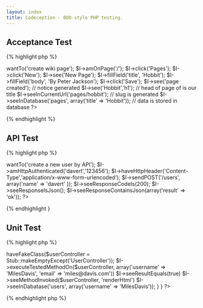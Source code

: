 ```yaml
---
layout: index
title: Codeception - BDD-style PHP testing.
---          
```


## Acceptance Test

{% highlight php %}
<?php

$I = new TestGuy($scenario);
$I->wantTo('create wiki page');
$I->amOnPage('/');
$I->click('Pages');
$I->click('New');
$I->see('New Page');
$I->fillField('title', 'Hobbit');
$I->fillField('body', 'By Peter Jackson');
$I->click('Save');
$I->see('page created'); // notice generated
$I->see('Hobbit','h1'); // head of page of is our title
$I->seeInCurrentUrl('pages/hobbit'); // slug is generated
$I->seeInDatabase('pages', array('title' => 'Hobbit')); // data is stored in database
?>
{% endhighlight %}

## API Test

{% highlight php %}
<?php
$I = new ApiGuy($scenario);
$I->wantTo('create a new user by API');
$I->amHttpAuthenticated('davert','123456');
$I->haveHttpHeader('Content-Type','application/x-www-form-urlencoded');
$I->sendPOST('/users', array('name' => 'davert' ));
$I->seeResponseCodeIs(200);
$I->seeResponseIsJson();
$I->seeResponseContainsJson(array('result' => 'ok'));
?>
{% endhighlight }

## Unit Test

{% highlight php %}
<?php
class UserControllerCest {
    public $class = 'UserController';

    public function createAction(CodeGuy $I)
    {
        $I->haveFakeClass($userController = Stub::makeEmptyExcept('UserController'));
        $I->executeTestedMethodOn($userController, array('username' => 'MilesDavis', 'email' => 'miles@davis.com'))
        $I->seeResultEquals(true)
        $I->seeMethodInvoked($userController, 'renderHtml')
        $I->seeInDabatase('users', array('username' => 'MilesDavis'));
    }
}
?>
{% endhighlight php %}